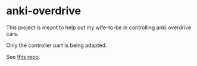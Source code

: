 # anki-overdrive
This project is meant to help out my wife-to-be in controlling anki overdrive cars.

Only the controller part is being adapted.

See [this repo][1].

[1]: https://github.com/IBM-Bluemix/node-mqtt-for-anki-overdrive "node-mqtt-for-anki-overdrive"
